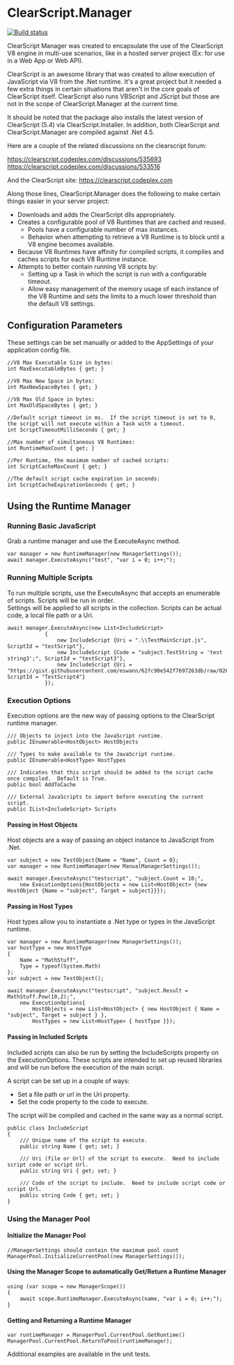 # ClearScript.Manager

[![Build status](https://ci.appveyor.com/api/projects/status/b43oj4a3ccj7fm31?svg=true)](https://ci.appveyor.com/project/eswann/clearscript-manager)

ClearScript Manager was created to encapsulate the use of the ClearScript V8 engine in multi-use scenarios, like in a hosted server project (Ex: for use in a Web App or Web API).

ClearScript is an awesome library that was created to allow execution of JavaScript via V8 from the .Net runtime. 
It's a great project but it needed a few extra things in certain situations that aren't in the core goals of ClearScript itself.
ClearScript also runs VBScript and JScript but those are not in the scope of ClearScript.Manager at the current time.

It should be noted that the package also installs the latest version of ClearScript (5.4) via ClearScript.Installer.
In addition, both ClearScript and ClearScript.Manager are compiled against .Net 4.5.

Here are a couple of the related discussions on the clearscript forum:

<https://clearscript.codeplex.com/discussions/535693>  
<https://clearscript.codeplex.com/discussions/533516>  

And the ClearScript site: https://clearscript.codeplex.com

Along those lines, ClearScript.Manager does the following to make certain things easier in your server project:

* Downloads and adds the ClearScript dlls appropriately.
* Creates a configurable pool of V8 Runtimes that are cached and reused.
	- Pools have a configurable number of max instances.
	- Behavior when attempting to retrieve a V8 Runtime is to block until a V8 engine becomes available.
* Because V8 Runtimes have affinity for compiled scripts, it compiles and caches scripts for each V8 Runtime instance.
* Attempts to better contain running V8 scripts by:
	- Setting up a Task in which the script is run with a configurable timeout.
	- Allow easy management of the memory usage of each instance of the V8 Runtime and sets the limits to a much lower threshold than the default V8 settings. 

## Configuration Parameters
These settings can be set manually or added to the AppSettings of your application config file.
  
    //V8 Max Executable Size in bytes:  
    int MaxExecutableBytes { get; }

    //V8 Max New Space in bytes:
    int MaxNewSpaceBytes { get; }
     
    //V8 Max Old Space in bytes:  
	int MaxOldSpaceBytes { get; }
        
	//Default script timeout in ms.  If the script timeout is set to 0, the script will not execute within a Task with a timeout.
	int ScriptTimeoutMilliSeconds { get; }  
    
    //Max number of simultaneous V8 Runtimes:  
    int RuntimeMaxCount { get; }
    
    //Per Runtime, the maximum number of cached scripts:  
    int ScriptCacheMaxCount { get; }

	//The default script cache expiration in seconds:  
	int ScriptCacheExpirationSeconds { get; }


## Using the Runtime Manager

### Running Basic JavaScript
Grab a runtime manager and use the ExecuteAsync method. 

    var manager = new RuntimeManager(new ManagerSettings());  
    await manager.ExecuteAsync("test", "var i = 0; i++;");

### Running Multiple Scripts
To run multiple scripts, use the ExecuteAsync that accepts an enumerable of scripts.  Scripts will be run in order.  
Settings will be applied to all scripts in the collection.  Scripts can be actual code, a local file path or a Uri.

    await manager.ExecuteAsync(new List<IncludeScript>
                {
                    new IncludeScript {Uri = ".\\TestMainScript.js", ScriptId = "testScript"},
                    new IncludeScript {Code = "subject.TestString = 'test string3';", ScriptId = "testScript3"},
                    new IncludeScript {Uri = "https://gist.githubusercontent.com/eswann/62fc90e542f7697263db/raw/026c42ef0043a70a8c3b720e3026ecee9c691a06/gistfile1.txt", ScriptId = "TestScript4"}
                });
    

### Execution Options
Execution options are the new way of passing options to the ClearScript runtime manager.

    /// Objects to inject into the JavaScript runtime.
    public IEnumerable<HostObject> HostObjects

    /// Types to make available to the JavaScript runtime.
    public IEnumerable<HostType> HostTypes

    /// Indicates that this script should be added to the script cache once compiled.  Default is True.
    public bool AddToCache

    /// External JavaScripts to import before executing the current script.
    public IList<IncludeScript> Scripts

#### Passing in Host Objects
Host objects are a way of passing an object instance to JavaScript from .Net.

    var subject = new TestObject{Name = "Name", Count = 0};
    var manager = new RuntimeManager(new ManualManagerSettings());

    await manager.ExecuteAsync("testscript", "subject.Count = 10;",
        new ExecutionOptions{HostObjects = new List<HostObject> {new HostObject {Name = "subject", Target = subject}}});

#### Passing in Host Types
Host types allow you to instantiate a .Net type or types in the JavaScript runtime. 

    var manager = new RuntimeManager(new ManagerSettings());
    var hostType = new HostType
    {
        Name = "MathStuff",
        Type = typeof(System.Math)
    };
    var subject = new TestObject();

    await manager.ExecuteAsync("testscript", "subject.Result = MathStuff.Pow(10,2);", 
        new ExecutionOptions{
            HostObjects = new List<HostObject> { new HostObject { Name = "subject", Target = subject } }, 
            HostTypes = new List<HostType> { hostType }});

#### Passing in Included Scripts
Included scripts can also be run by setting the IncludeScripts property on the ExecutionOptions.  These scripts are 
intended to set up reused libraries and will be run before the execution of the main script.  

A script can be set up in a couple of ways:
* Set a file path or url in the Uri property.
* Set the code property to the code to execute.

The script will be compiled and cached in the same way as a normal script.

    public class IncludeScript
    {
        /// Unique name of the script to execute.
        public string Name { get; set; }

        /// Uri (file or Url) of the script to execute.  Need to include script code or script Url.
        public string Uri { get; set; }

        /// Code of the script to include.  Need to include script code or script Url.
        public string Code { get; set; }
    }
    

### Using the Manager Pool

#### Initialize the Manager Pool

	//ManagerSettings should contain the maximum pool count
	ManagerPool.InitializeCurrentPool(new ManagerSettings());

#### Using the Manager Scope to automatically Get/Return a Runtime Manager

    using (var scope = new ManagerScope())
	{
		await scope.RuntimeManager.ExecuteAsync(name, "var i = 0; i++;");
	}

#### Getting and Returning a Runtime Manager

	var runtimeManager = ManagerPool.CurrentPool.GetRuntime()
	ManagerPool.CurrentPool.ReturnToPool(runtimeManager);


Additional examples are available in the unit tests.